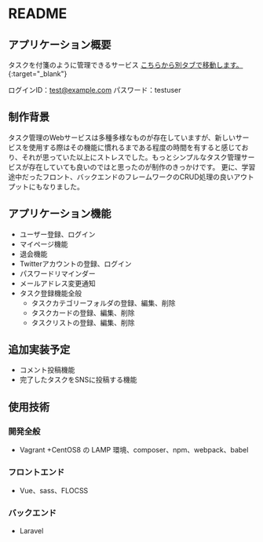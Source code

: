 # README
## アプリケーション概要
タスクを付箋のように管理できるサービス
[こちらから別タブで移動します。](https://task-app.shimanamisan.com/){:target="_blank"}

ログインID：test@example.com
パスワード：testuser

## 制作背景
タスク管理のWebサービスは多種多様なものが存在していますが、新しいサービスを使用する際はその機能に慣れるまである程度の時間を有すると感じており、それが思っていた以上にストレスでした。もっとシンプルなタスク管理サービスが存在していても良いのではと思ったのが制作のきっかけです。
更に、学習途中だったフロント、バックエンドのフレームワークのCRUD処理の良いアウトプットにもなりました。

## アプリケーション機能
- ユーザー登録、ログイン
- マイページ機能
- 退会機能
- Twitterアカウントの登録、ログイン
- パスワードリマインダー
- メールアドレス変更通知
- タスク登録機能全般
    - タスクカテゴリーフォルダの登録、編集、削除
    - タスクカードの登録、編集、削除
    - タスクリストの登録、編集、削除


## 追加実装予定
- コメント投稿機能
- 完了したタスクをSNSに投稿する機能

## 使用技術
### 開発全般
- Vagrant +CentOS8 の LAMP 環境、composer、npm、webpack、babel
### フロントエンド
- Vue、sass、FLOCSS
### バックエンド
- Laravel
















